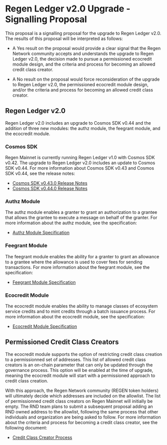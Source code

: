 # Regen Ledger v2.0 Upgrade - Signalling Proposal

This proposal is a signalling proposal for the upgrade to Regen Ledger v2.0. The results of this proposal will be interpreted as follows:

- A Yes result on the proposal would provide a clear signal that the Regen Network community accepts and understands the upgrade to Regen Ledger v2.0, the decision made to pursue a permissioned ecocredit module design, and the criteria and process for becoming an allowed credit class creator.

- A No result on the proposal would force reconsideration of the upgrade to Regen Ledger v2.0, the permissioned ecocredit module design, and/or the criteria and process for becoming an allowed credit class creator.

## Regen Ledger v2.0

Regen Ledger v2.0 includes an upgrade to Cosmos SDK v0.44 and the addition of three new modules: the authz module, the feegrant module, and the ecocredit module.

### Cosmos SDK

Regen Mainnet is currently running Regen Ledger v1.0 with Cosmos SDK v0.42. The upgrade to Regen Ledger v2.0 includes an update to Cosmos SDK v0.44. For more information about Cosmos SDK v0.43 and Cosmos SDK v0.44, see the release notes:

- [Cosmos SDK v0.43.0 Release Notes](https://github.com/cosmos/cosmos-sdk/blob/release/v0.43.x/RELEASE_NOTES.md)
- [Cosmos SDK v0.44.0 Release Notes](https://github.com/cosmos/cosmos-sdk/blob/release/v0.44.x/RELEASE_NOTES.md)

### Authz Module

The authz module enables a granter to grant an authorization to a grantee that allows the grantee to execute a message on behalf of the granter. For more information about the authz module, see the specification:

- [Authz Module Specification](https://docs.cosmos.network/master/modules/authz/)

### Feegrant Module

The feegrant module enables the ability for a granter to grant an allowance to a grantee where the allowance is used to cover fees for sending transactions. For more information about the feegrant module, see the specification:

- [Feegrant Module Specification](https://docs.cosmos.network/master/modules/feegrant/)

### Ecocredit Module

The ecocredit module enables the ability to manage classes of ecosystem service credits and to mint credits through a batch issuance process. For more information about the ecocredit module, see the specification:

- [Ecocredit Module Specification](https://docs.regen.network/modules/ecocredit/)

## Permissioned Credit Class Creators

The ecocredit module supports the option of restricting credit class creation to a permissionned set of addresses. This list of allowed credit class creators is an on-chain parameter that can only be updated through the governance process. This option will be enabled at the time of upgrade, meaning the ecocredit module will start with a permissioned approach to credit class creation.

With this approach, the Regen Network community (REGEN token holders) will ultimately decide which addresses are included on the allowlist. The list of permissionned credit class creators on Regen Mainnet will initially be empty. The RND team plans to submit a subsequent proposal adding an RND owned address to the allowlist, following the same process that other individuals and organization are being asked to follow. For more information about the criteria and process for becoming a credit class creator, see the following document:

- [Credit Class Creator Process](./credit-class-creator-process.md)
